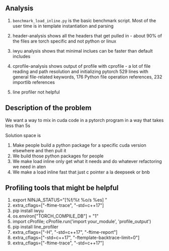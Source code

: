 ## Analysis
1. `benchmark_load_inline.py` is the basic benchmark script. Most of the user time is in template instantiation and parsing 
2. header-analysis shows all the headers that get pulled in - about 90% of the files are torch specific and not python or linux
3. iwyu analysis shows that minimal inclues can be faster than default includes
4. cprofile-analysis shows output of profile with cprofile - a lot of file reading and path resolution and initializing pytorch 529 lines with general file-related keywords, 176 Python file operation references, 232 importlib references

5. line profiler not helpful

## Description of the problem

We want a way to mix in cuda code in a pytorch program in a way that takes less than 5s

Solution space is
1. Make people build a python package for a specific cuda version elsewhere and then pull it
2. We build those python packages for people
3. We make load inline only get what it needs and do whatever refactoring we need in aten
4. We make a load inline fast that just c pointer a la deepseek or bnb 



## Profiling tools that might be helpful

1. export NINJA_STATUS="[%f/%t %o/s %es] "
2. extra_cflags=["-ftime-trace", "-std=c++17"]
3. pip install iwyu
4. os.environ["TORCH_COMPILE_DB"] = "1"
5. import cProfile; cProfile.run('import your_module', 'profile_output')
6. pip install line_profiler
7. extra_cflags=["-H", "-std=c++17", "-ftime-report"]
8. extra_cflags=["-std=c++17", "-ftemplate-backtrace-limit=0"]
9. extra_cflags=["-ftime-trace", "-std=c++17"]
